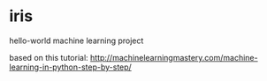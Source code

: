 # iris
hello-world machine learning project

based on this tutorial:
http://machinelearningmastery.com/machine-learning-in-python-step-by-step/
